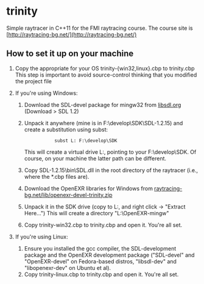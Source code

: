 trinity
=======

Simple raytracer in C++11 for the FMI raytracing course.
The course site is [http://raytracing-bg.net/](http://raytracing-bg.net/)

How to set it up on your machine
--------------------------------

1. Copy the appropriate for your OS trinity-{win32,linux}.cbp to trinity.cbp
   This step is important to avoid source-control thinking that you modified the project file

2. If you're using Windows:

   1. Download the SDL-devel package for mingw32 from [libsdl.org](http://libsdl.org) (Download > SDL 1.2)
   2. Unpack it anywhere (mine is in F:\develop\SDK\SDL-1.2.15) and create a substitution
      using subst:
                     
                     subst L: F:\develop\SDK
                     
      This will create a virtual drive L:, pointing to your F:\develop\SDK.
      Of course, on your machine the latter path can be different.
   3. Copy SDL-1.2.15\bin\SDL.dll in the root directory of the raytracer (i.e., where the *.cbp
      files are).
   4. Download the OpenEXR libraries for Windows from
      [raytracing-bg.net/lib/openexr-devel-trinity.zip](http://raytracing-bg.net/lib/openexr-devel-trinity.zip)
   5. Unpack it in the SDK drive (copy to L:, and right click -> "Extract Here...")
      This will create a directory "L:\OpenEXR-mingw"
   6. Copy trinity-win32.cbp to trinity.cbp and open it. You're all set.

3. If you're using Linux:
   
   1. Ensure you installed the gcc compiler, the SDL-development package and the OpenEXR
      development package ("SDL-devel" and "OpenEXR-devel" on Fedora-based distros,
      "libsdl-dev" and "libopenexr-dev" on Ubuntu et al).
   2. Copy trinity-linux.cbp to trinity.cbp and open it. You're all set.
